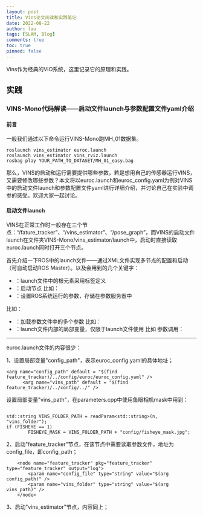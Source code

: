 ```yaml
---
layout: post
title: Vins论文阅读和实践笔记
date: 2022-08-22
author: lau
tags: [SLAM, Blog]
comments: true
toc: true
pinned: false
---
```

Vins作为经典的VIO系统，这里记录它的原理和实践。

<!-- more -->

## 实践
### VINS-Mono代码解读——启动文件launch与参数配置文件yaml介绍

#### 前言
一般我们通过以下命令运行VINS-Mono跑MH_01数据集。
```shell
roslaunch vins_estimator euroc.launch 
roslaunch vins_estimator vins_rviz.launch
rosbag play YOUR_PATH_TO_DATASET/MH_01_easy.bag 
```

那么，VINS的启动和运行需要提供哪些参数，若是想用自己的传感器运行VINS，又需要修改哪些参数？本文将以euroc.launch和euroc_config.yaml为例对VINS中的启动文件launch和参数配置文件yaml进行详细介绍，并讨论自己在实验中调参的感受。欢迎大家一起讨论。

#### 启动文件launch

VINS在正常工作时一般存在三个节点：“/fature_tracker”、“/vins_estimator”、“/pose_graph”，而VINS的启动文件launch在文件夹VINS-Mono/vins_estimator/launch中，启动时直接读取euroc.launch同时打开三个节点。

首先介绍一下ROS中的launch文件——通过XML文件实现多节点的配置和启动（可自动启动ROS Master）。以及会用到的几个关键字：
- <launch>：launch文件中的根元素采用标签定义
- <node>：启动节点
比如：<node pkg=“package-name” type=“executable-name” name=“node-name”>
- <param>：设置ROS系统运行的参数，存储在参数服务器中
比如：<param name=“output_farme” value=“odem”/>
- <rosparam>：加载参数文件中的多个参数
比如：<rosparam file=“params.yaml” command=“load” ns=“params”/>
- <arg>：launch文件内部的局部变量，仅限于launch文件使用
比如<arg name=“arg-name” default=“arg-value”/>
参数调用：<param name=“foo” value="$(arg arg-name)"/>

-------------------------------------------------------------------------------------------------------------
euroc.launch文件的内容很少：
  
1、设置局部变量"config_path"，表示euroc_config.yaml的具体地址；
  
```shell
<arg name="config_path" default = "$(find feature_tracker)/../config/euroc/euroc_config.yaml" />
	  <arg name="vins_path" default = "$(find feature_tracker)/../config/../" />
```
  
设置局部变量"vins_path"，在parameters.cpp中使用鱼眼相机mask中用到：
  
```shell
  
std::string VINS_FOLDER_PATH = readParam<std::string>(n, "vins_folder");
if (FISHEYE == 1)
        FISHEYE_MASK = VINS_FOLDER_PATH + "config/fisheye_mask.jpg";
```

2、启动"feature_tracker"节点，在该节点中需要读取参数文件，地址为config_file，即config_path；

```shell
  	<node name="feature_tracker" pkg="feature_tracker" type="feature_tracker" output="log">
        <param name="config_file" type="string" value="$(arg config_path)" />
        <param name="vins_folder" type="string" value="$(arg vins_path)" />
    </node>
```

3、启动"vins_estimator"节点，内容同上；

